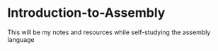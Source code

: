 # Introduction-to-Assembly
This will be my notes and resources while self-studying the assembly language
